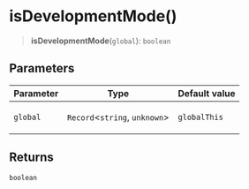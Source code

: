 # isDevelopmentMode()

> **isDevelopmentMode**(`global`): `boolean`

## Parameters

<table>
<thead>
<tr>
<th>Parameter</th>
<th>Type</th>
<th>Default value</th>
</tr>
</thead>
<tbody>
<tr>
<td>

`global`

</td>
<td>

`Record`\<`string`, `unknown`\>

</td>
<td>

`globalThis`

</td>
</tr>
</tbody>
</table>

## Returns

`boolean`

